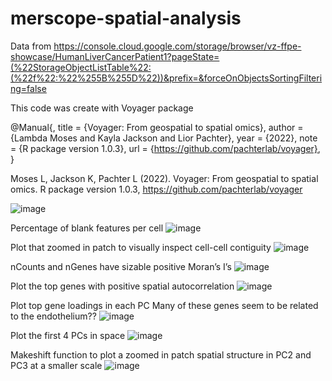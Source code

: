 # merscope-spatial-analysis

Data from 
https://console.cloud.google.com/storage/browser/vz-ffpe-showcase/HumanLiverCancerPatient1?pageState=(%22StorageObjectListTable%22:(%22f%22:%22%255B%255D%22))&prefix=&forceOnObjectsSortingFiltering=false

This code was create with Voyager package

@Manual{,
  title = {Voyager: From geospatial to spatial omics},
  author = {Lambda Moses and Kayla Jackson and Lior Pachter},
  year = {2022},
  note = {R package version 1.0.3},
  url = {https://github.com/pachterlab/voyager},
}

Moses L, Jackson K, Pachter L (2022). 
Voyager: From geospatial to spatial omics. 
R package version 1.0.3, 
https://github.com/pachterlab/voyager

![image](https://user-images.githubusercontent.com/68946912/214247285-c7cff14a-cfd6-4d49-a40f-909d121e0609.png)

Percentage of blank features per cell
![image](https://user-images.githubusercontent.com/68946912/214247503-0cd9a653-f9e7-4b5b-9c6f-d1a613f9b03e.png)

Plot that zoomed in patch to visually inspect cell-cell contiguity
![image](https://user-images.githubusercontent.com/68946912/214247727-190ea134-bef2-4a6d-ac7b-032e1d8d83ee.png)

nCounts and nGenes have sizable positive Moran’s I’s
![image](https://user-images.githubusercontent.com/68946912/214247830-443c217c-b903-4928-9d12-91522e491b45.png)

Plot the top genes with positive spatial autocorrelation
![image](https://user-images.githubusercontent.com/68946912/214247932-50081a1d-9c23-47de-8399-8388550597ad.png)

Plot top gene loadings in each PC 
Many of these genes seem to be related to the endothelium??
![image](https://user-images.githubusercontent.com/68946912/214248198-ba1c8d60-8eac-409e-a2f8-b0ca19e3778e.png)

Plot the first 4 PCs in space
![image](https://user-images.githubusercontent.com/68946912/214248307-b6cb780c-5713-4456-8de6-964273596aa1.png)

Makeshift function to plot a zoomed in patch spatial structure in PC2 and PC3 at a smaller scale
![image](https://user-images.githubusercontent.com/68946912/214248442-535a86c0-e72a-4017-83c0-28f49489f86f.png)
